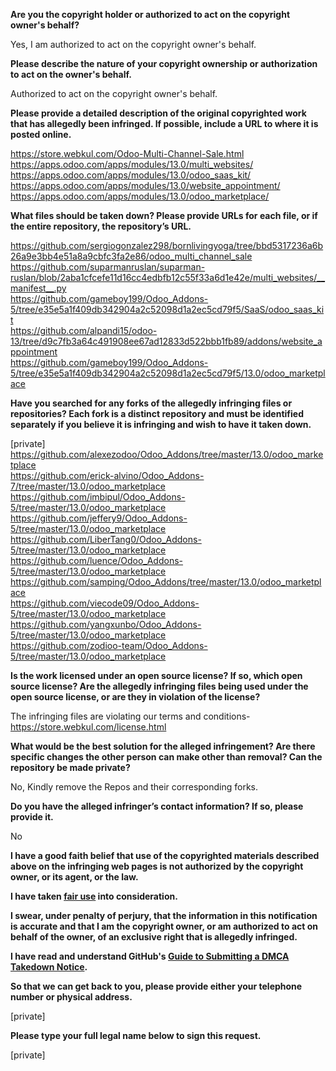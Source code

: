 **Are you the copyright holder or authorized to act on the copyright owner's behalf?**

Yes, I am authorized to act on the copyright owner's behalf.

**Please describe the nature of your copyright ownership or authorization to act on the owner's behalf.**

Authorized to act on the copyright owner's behalf.

**Please provide a detailed description of the original copyrighted work that has allegedly been infringed. If possible, include a URL to where it is posted online.**

https://store.webkul.com/Odoo-Multi-Channel-Sale.html  
https://apps.odoo.com/apps/modules/13.0/multi_websites/  
https://apps.odoo.com/apps/modules/13.0/odoo_saas_kit/  
https://apps.odoo.com/apps/modules/13.0/website_appointment/  
https://apps.odoo.com/apps/modules/13.0/odoo_marketplace/

**What files should be taken down? Please provide URLs for each file, or if the entire repository, the repository’s URL.**

https://github.com/sergiogonzalez298/bornlivingyoga/tree/bbd5317236a6b26a9e3bb4e51a8a9cbfc3fa2e86/odoo_multi_channel_sale  
https://github.com/suparmanruslan/suparman-ruslan/blob/2aba1cfcefe11d16cc4edbfb12c55f33a6d1e42e/multi_websites/__manifest__.py  
https://github.com/gameboy199/Odoo_Addons-5/tree/e35e5a1f409db342904a2c52098d1a2ec5cd79f5/SaaS/odoo_saas_kit  
https://github.com/alpandi15/odoo-13/tree/d9c7fb3a64c491908ee67ad12833d522bbb1fb89/addons/website_appointment  
https://github.com/gameboy199/Odoo_Addons-5/tree/e35e5a1f409db342904a2c52098d1a2ec5cd79f5/13.0/odoo_marketplace

**Have you searched for any forks of the allegedly infringing files or repositories? Each fork is a distinct repository and must be identified separately if you believe it is infringing and wish to have it taken down.**

[private]  
https://github.com/alexezodoo/Odoo_Addons/tree/master/13.0/odoo_marketplace  
https://github.com/erick-alvino/Odoo_Addons-7/tree/master/13.0/odoo_marketplace  
https://github.com/imbipul/Odoo_Addons-5/tree/master/13.0/odoo_marketplace  
https://github.com/jeffery9/Odoo_Addons-5/tree/master/13.0/odoo_marketplace  
https://github.com/LiberTang0/Odoo_Addons-5/tree/master/13.0/odoo_marketplace  
https://github.com/luence/Odoo_Addons-5/tree/master/13.0/odoo_marketplace  
https://github.com/samping/Odoo_Addons/tree/master/13.0/odoo_marketplace  
https://github.com/viecode09/Odoo_Addons-5/tree/master/13.0/odoo_marketplace  
https://github.com/yangxunbo/Odoo_Addons-5/tree/master/13.0/odoo_marketplace  
https://github.com/zodioo-team/Odoo_Addons-5/tree/master/13.0/odoo_marketplace

**Is the work licensed under an open source license? If so, which open source license? Are the allegedly infringing files being used under the open source license, or are they in violation of the license?**

The infringing files are violating our terms and conditions- https://store.webkul.com/license.html

**What would be the best solution for the alleged infringement? Are there specific changes the other person can make other than removal? Can the repository be made private?**

No, Kindly remove the Repos and their corresponding forks.

**Do you have the alleged infringer’s contact information? If so, please provide it.**

No

**I have a good faith belief that use of the copyrighted materials described above on the infringing web pages is not authorized by the copyright owner, or its agent, or the law.**

**I have taken <a href="https://www.lumendatabase.org/topics/22">fair use</a> into consideration.**

**I swear, under penalty of perjury, that the information in this notification is accurate and that I am the copyright owner, or am authorized to act on behalf of the owner, of an exclusive right that is allegedly infringed.**

**I have read and understand GitHub's <a href="https://help.github.com/articles/guide-to-submitting-a-dmca-takedown-notice/">Guide to Submitting a DMCA Takedown Notice</a>.**

**So that we can get back to you, please provide either your telephone number or physical address.**

[private]

**Please type your full legal name below to sign this request.**

[private]
